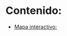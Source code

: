 # Contenido:
+ [Mapa interactivo: ](https://camicollado.github.io/otros/mapa_estacionamiento_caba.html)
